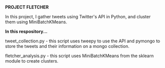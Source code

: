<b>PROJECT FLETCHER</b>

In this project, I gather tweets using Twitter's API in Python, and cluster them using MiniBatchKMeans.

<b>In this respository...</b>

tweet_collection.py - this script uses tweepy to use the API and pymongo to store the tweets and their information on a mongo collection.

fletcher_analysis.py - this script uses MiniBatchKMeans from the sklearn module to create clusters.